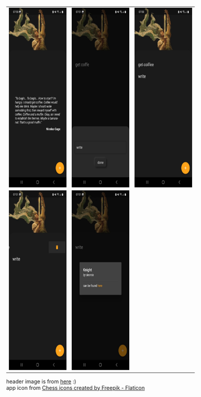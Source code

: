 <table>
  <tr>
    <td><img src="screenshots/1.jpeg" width=270 height=480></td>
    <td><img src="screenshots/2.jpeg" width=270 height=480></td>
    <td><img src="screenshots/3.jpeg" width=270 height=480></td>
  </tr>
  <tr>
    <td><img src="screenshots/4.jpeg" width=270 height=480></td>
    <td><img src="screenshots/5.jpeg" width=270 height=480></td>
  </tr>
 </table>

header image is from [here](https://dribbble.com/shots/18592816-knight?utm_source=Clipboard_Shot&utm_campaign=deomis&utm_content=knight&utm_medium=Social_Share&utm_source=Clipboard_Shot&utm_campaign=deomis&utm_content=knight&utm_medium=Social_Share) :) \
app icon from <a href="https://www.flaticon.com/free-icons/chess" title="chess icons">Chess icons created by Freepik - Flaticon</a>